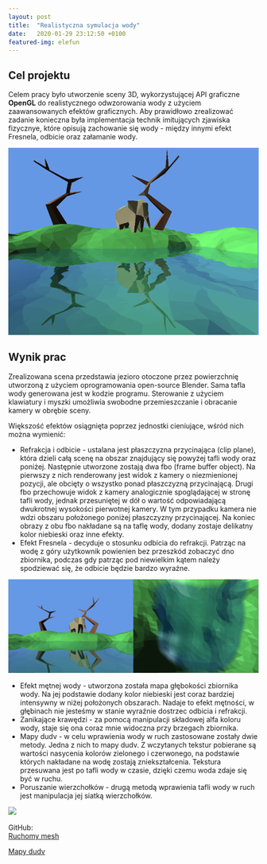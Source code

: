 ```yaml
---
layout: post
title:  "Realistyczna symulacja wody"
date:   2020-01-29 23:12:50 +0100
featured-img: elefun
---
```

## Cel projektu
Celem pracy było utworzenie sceny 3D, wykorzystującej API graficzne **OpenGL** do realistycznego odwzorowania wody z użyciem zaawansowanych efektów graficznych. Aby prawidłowo zrealizować zadanie konieczna była implementacja technik imitujących zjawiska fizycznye, które opisują zachowanie się wody - między innymi efekt Fresnela, odbicie oraz załamanie wody.

![](https://raw.githubusercontent.com/jacekbla/jacekbla.github.io/master/assets/img/posts/content/ogl_water/dudv.gif)


## Wynik prac
Zrealizowana scena przedstawia jezioro otoczone przez powierzchnię utworzoną z użyciem oprogramowania open-source Blender. Sama tafla wody generowana jest w kodzie programu. Sterowanie z użyciem klawiatury i myszki umożliwia swobodne przemieszczanie i obracanie kamery w obrębie sceny.

Większość efektów osiągnięta poprzez jednostki cieniujące, wśród nich można wymienić:
- Refrakcja i odbicie - ustalana jest płaszczyzna przycinająca (clip plane), która dzieli całą scenę na obszar znajdujący się powyżej tafli wody oraz poniżej. Następnie utworzone zostają dwa fbo (frame buffer object). Na pierwszy z nich renderowany jest widok z kamery o niezmienionej pozycji, ale obcięty o wszystko ponad płaszczyzną przycinającą. Drugi fbo przechowuje widok z kamery analogicznie spoglądającej w stronę tafli wody, jednak przesuniętej w dół o wartość odpowiadającą dwukrotnej wysokości pierwotnej kamery. W tym przypadku kamera nie wdzi obszaru położonego poniżej płaszczyzny przycinającej. Na koniec obrazy z obu fbo nakładane są na taflę wody, dodany zostaje delikatny kolor niebieski oraz inne efekty.
- Efekt Fresnela - decyduje o stosunku odbicia do refrakcji. Patrząc na wodę z góry użytkownik powienien bez przeszkód zobaczyć dno zbiornika, podczas gdy patrząc pod niewielkim kątem należy spodziewać się, że odbicie będzie bardzo wyraźne.

![](https://raw.githubusercontent.com/jacekbla/jacekbla.github.io/master/assets/img/posts/content/ogl_water/fresnel.jpg)

- Efekt mętnej wody - utworzona została mapa głębokości zbiornika wody. Na jej podstawie dodany kolor niebieski jest coraz bardziej intensywny w niżej położonych obszarach. Nadaje to efekt mętności, w głębinach nie jesteśmy w stanie wyraźnie dostrzec odbicia i refrakcji.
- Zanikające krawędzi - za pomocą manipulacji składowej alfa koloru wody, staje się ona coraz mnie widoczna przy brzegach zbiornika.
- Mapy dudv - w celu wprawienia wody w ruch zastosowane zostały dwie metody. Jedna z nich to mapy dudv. Z wczytanych tekstur pobierane są wartości nasycenia kolorów zielonego i czerwonego, na podstawie których nakładane na wodę zostają zniekształcenia. Tekstura przesuwana jest po tafli wody w czasie, dzięki czemu woda zdaje się być w ruchu.
- Poruszanie wierzchołków - drugą metodą wprawienia tafli wody w ruch jest manipulacja jej siatką wierzchołków.

![](https://raw.githubusercontent.com/jacekbla/jacekbla.github.io/master/assets/img/posts/content/ogl_water/moving_vert.gif)

GitHub:  
[Ruchomy mesh](https://github.com/jacekbla/opengl_water_moving_mesh)

[Mapy dudv](https://github.com/jacekbla/opengl_water_dudv)

